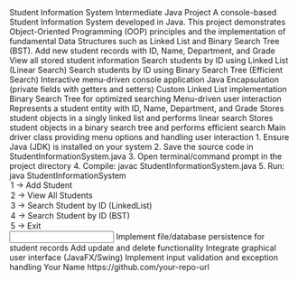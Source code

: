 <?xml version="1.0" encoding="UTF-8"?>
<README>
  
  <Project>
    <Name>Student Information System</Name>
    <Level>Intermediate Java Project</Level>
    <Description>
      A console-based Student Information System developed in Java.
      This project demonstrates Object-Oriented Programming (OOP) principles 
      and the implementation of fundamental Data Structures 
      such as Linked List and Binary Search Tree (BST).
    </Description>
  </Project>

  <Features>
    <Feature>Add new student records with ID, Name, Department, and Grade</Feature>
    <Feature>View all stored student information</Feature>
    <Feature>Search students by ID using Linked List (Linear Search)</Feature>
    <Feature>Search students by ID using Binary Search Tree (Efficient Search)</Feature>
    <Feature>Interactive menu-driven console application</Feature>
  </Features>

  <Technologies>
    <Language>Java</Language>
    <Concepts>
      <Concept>Encapsulation (private fields with getters and setters)</Concept>
      <Concept>Custom Linked List implementation</Concept>
      <Concept>Binary Search Tree for optimized searching</Concept>
      <Concept>Menu-driven user interaction</Concept>
    </Concepts>
  </Technologies>

  <ClassStructure>
    <Class name="Student">
      <Role>Represents a student entity with ID, Name, Department, and Grade</Role>
    </Class>
    <Class name="StudentLinkedList">
      <Role>Stores student objects in a singly linked list and performs linear search</Role>
    </Class>
    <Class name="StudentBST">
      <Role>Stores student objects in a binary search tree and performs efficient search</Role>
    </Class>
    <Class name="StudentInformationSystem">
      <Role>Main driver class providing menu options and handling user interaction</Role>
    </Class>
  </ClassStructure>

  <Installation>
    <Step>1. Ensure Java (JDK) is installed on your system</Step>
    <Step>2. Save the source code in <File>StudentInformationSystem.java</File></Step>
    <Step>3. Open terminal/command prompt in the project directory</Step>
    <Step>4. Compile: <Command>javac StudentInformationSystem.java</Command></Step>
    <Step>5. Run: <Command>java StudentInformationSystem</Command></Step>
  </Installation>

  <Usage>
    <MenuOptions>
      <Option>1 → Add Student</Option>
      <Option>2 → View All Students</Option>
      <Option>3 → Search Student by ID (LinkedList)</Option>
      <Option>4 → Search Student by ID (BST)</Option>
      <Option>5 → Exit</Option>
    </MenuOptions>
  </Usage>

  <Example>
    <Input>
      <![CDATA[
      Choose Option: 1
      Enter Student ID: 101
      Enter Student Name: John Doe
      Enter Department: Computer Science
      Enter Grade: 8.7
      ]]>
    </Input>
    <Output>
      <![CDATA[
      Student added successfully!
      ]]>
    </Output>
  </Example>

  <FutureEnhancements>
    <Enhancement>Implement file/database persistence for student records</Enhancement>
    <Enhancement>Add update and delete functionality</Enhancement>
    <Enhancement>Integrate graphical user interface (JavaFX/Swing)</Enhancement>
    <Enhancement>Implement input validation and exception handling</Enhancement>
  </FutureEnhancements>

  <Author>
    <Name>Your Name</Name>
    <Repository>https://github.com/your-repo-url</Repository>
  </Author>

</README>
